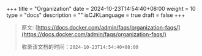 +++
title = "Organization"
date = 2024-10-23T14:54:40+08:00
weight = 10
type = "docs"
description = ""
isCJKLanguage = true
draft = false
+++

> 原文: [https://docs.docker.com/admin/faqs/organization-faqs/](https://docs.docker.com/admin/faqs/organization-faqs/)
>
> 收录该文档的时间：`2024-10-23T14:54:40+08:00`
